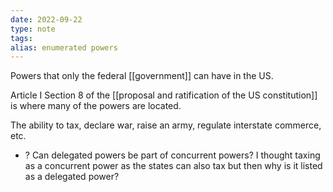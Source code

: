 ```yaml
---
date: 2022-09-22
type: note
tags: 
alias: enumerated powers
---
```


Powers that only the federal [[government]] can have in the US.

Article I Section 8 of the [[proposal and ratification of the US constitution]] is where many of the powers are located.

The ability to tax, declare war, raise an army, regulate interstate commerce, etc.
- ? Can delegated powers be part of concurrent powers? I thought taxing as a concurrent power as the states can also tax but then why is it listed as a delegated power?
